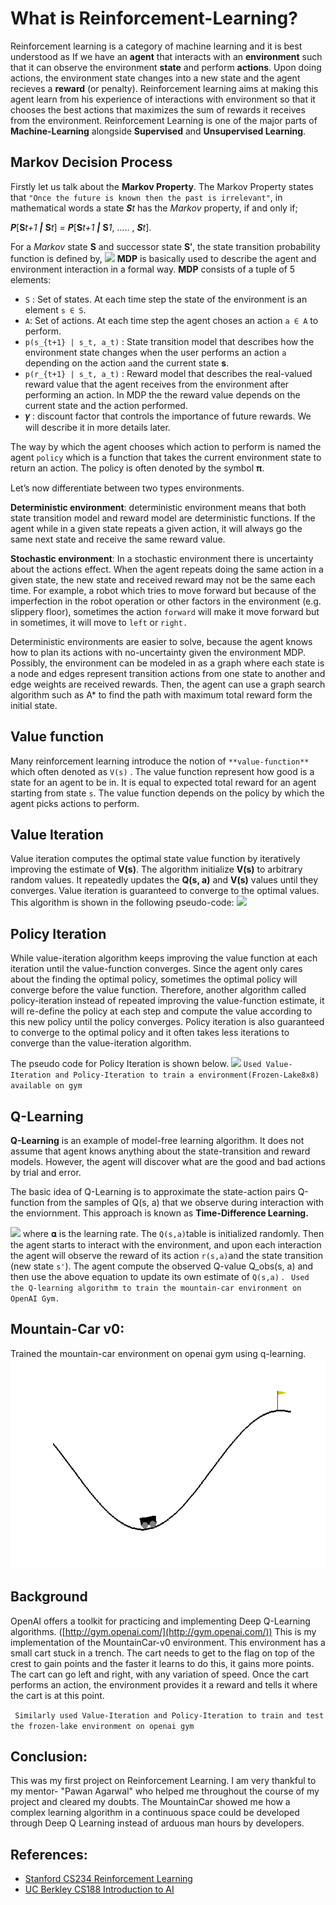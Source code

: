 ﻿# What is Reinforcement-Learning?

Reinforcement learning is a category of machine learning and it is best understood as If we have an **agent** that interacts with an **environment** such that it can observe the environment **state** and perform **actions**. Upon doing actions, the environment state changes into a new state and the agent recieves a **reward** (or penalty). Reinforcement learning aims at making this agent learn from his experience of interactions with environment so that it chooses the best actions that maximizes the sum of rewards it receives from the environment.
Reinforcement Learning is one of the major parts of **Machine-Learning** alongside **Supervised** and **Unsupervised Learning**.


## Markov Decision Process

Firstly let us talk about the **Markov Property**.
The Markov Property states that `"Once the future is known then the past is irrelevant"`, in mathematical words
a state **_S_**_t_ has the  _Markov_ property, if and only if;

**_P_**[**S**_t+1_ **_|_** **S**_t_] _=_ **_P_**[**S**_t+1_ **_|_** **S**_1_, ….. , **_S_**_t_].

For a _Markov_ state **S** and successor state **S′**, the state transition probability function is defined by,
![](https://miro.medium.com/max/285/1*MttGDZm6XvBMDbJsrDzSIA.png)
**MDP** is basically used to describe the agent and environment interaction in a formal way.
**MDP** consists of a tuple of 5 elements:

-   `S` : Set of states. At each time step the state of the environment is an element `s ∈ S`.
-   `A`: Set of actions. At each time step the agent choses an action `a ∈ A` to perform.
-   `p(s_{t+1} | s_t, a_t)` : State transition model that describes how the environment state changes when the user performs an action `a` depending on the action `a`and the current state **s**.
-   `p(r_{t+1} | s_t, a_t)` : Reward model that describes the real-valued reward value that the agent receives from the environment after performing an action. In MDP the the reward value depends on the current state and the action performed.
-   **𝛾** : discount factor that controls the importance of future rewards. We will describe it in more details later.

The way by which the agent chooses which action to perform is named the agent `policy` which is a function that takes the current environment state to return an action. The policy is often denoted by the symbol 𝛑.

Let’s now differentiate between two types environments.

**Deterministic environment**: deterministic environment means that both state transition model and reward model are deterministic functions. If the agent while in a given state repeats a given action, it will always go the same next state and receive the same reward value.

**Stochastic environment**: In a stochastic environment there is uncertainty about the actions effect. When the agent repeats doing the same action in a given state, the new state and received reward may not be the same each time. For example, a robot which tries to move forward but because of the imperfection in the robot operation or other factors in the environment (e.g. slippery floor), sometimes the action `forward` will make it move forward but in sometimes, it will move to `left` or `right.`

Deterministic environments are easier to solve, because the agent knows how to plan its actions with no-uncertainty given the environment MDP. Possibly, the environment can be modeled in as a graph where each state is a node and edges represent transition actions from one state to another and edge weights are received rewards. Then, the agent can use a graph search algorithm such as A* to find the path with maximum total reward form the initial state.
## Value function

Many reinforcement learning introduce the notion of `**value-function**` which often denoted as `V(s)` . The value function represent how good is a state for an agent to be in. It is equal to expected total reward for an agent starting from state `s`. The value function depends on the policy by which the agent picks actions to perform.

## Value Iteration

Value iteration computes the optimal state value function by iteratively improving the estimate of **V(s)**. The algorithm initialize **V(s)** to arbitrary random values. It repeatedly updates the **Q(s, a)** and **V(s)** values until they converges. Value iteration is guaranteed to converge to the optimal values. This algorithm is shown in the following pseudo-code:
![](https://miro.medium.com/max/700/1*MsD6og8hCReDO24T8iZfNw.png)
## Policy Iteration 

While value-iteration algorithm keeps improving the value function at each iteration until the value-function converges. Since the agent only cares about the finding the optimal policy, sometimes the optimal policy will converge before the value function. Therefore, another algorithm called policy-iteration instead of repeated improving the value-function estimate, it will re-define the policy at each step and compute the value according to this new policy until the policy converges. Policy iteration is also guaranteed to converge to the optimal policy and it often takes less iterations to converge than the value-iteration algorithm.

The pseudo code for Policy Iteration is shown below.
![](https://miro.medium.com/max/700/1*WwOaLxFvDDgY0Uk92FO6Rw.png) `Used Value-Iteration and Policy-Iteration to train a environment(Frozen-Lake8x8) available on gym`

## Q-Learning
**Q-Learning** is an example of model-free learning algorithm. It does not assume that agent knows anything about the state-transition and reward models. However, the agent will discover what are the good and bad actions by trial and error.

The basic idea of Q-Learning is to approximate the state-action pairs Q-function from the samples of Q(s, a) that we observe during interaction with the enviornment. This approach is known as **Time-Difference Learning.**

![](https://miro.medium.com/max/700/1*yoEaeSssoS7tx-8H24yQQQ.png)
where 𝛂 is the learning rate. The `Q(s,a)`table is initialized randomly. Then the agent starts to interact with the environment, and upon each interaction the agent will observe the reward of its action `r(s,a)`and the state transition (new state `s'`). The agent compute the observed Q-value Q_obs(s, a) and then use the above equation to update its own estimate of `Q(s,a)` .
` Used the Q-learning algorithm to train the mountain-car environment on OpenAI Gym.`

## Mountain-Car v0:

Trained the mountain-car environment on openai gym using q-learning.
![enter image description here](Output/output_mcar.gif)
## Background

OpenAI offers a toolkit for practicing and implementing Deep Q-Learning algorithms. ([http://gym.openai.com/](http://gym.openai.com/)) This is my implementation of the MountainCar-v0 environment. This environment has a small cart stuck in a trench. The cart needs to get to the flag on top of the crest to gain points and the faster it learns to do this, it gains more points. The cart can go left and right, with any variation of speed. Once the cart performs an action, the environment provides it a reward and tells it where the cart is at this point.

` Similarly used Value-Iteration and Policy-Iteration to train and test the frozen-lake environment on openai gym`

## Conclusion:
This was my first project on Reinforcement Learning. I am very thankful to my mentor- "Pawan Agarwal" who helped me throughout the course of my project and cleared my doubts.
The MountainCar showed me how a complex learning algorithm in a continuous space could be developed through Deep Q Learning instead of arduous man hours by developers.
## References:
-   [Stanford CS234 Reinforcement Learning](http://web.stanford.edu/class/cs234/index.html?source=post_page---------------------------)
-   [UC Berkley CS188 Introduction to AI](http://ai.berkeley.edu/course_schedule.html?source=post_page---------------------------)
